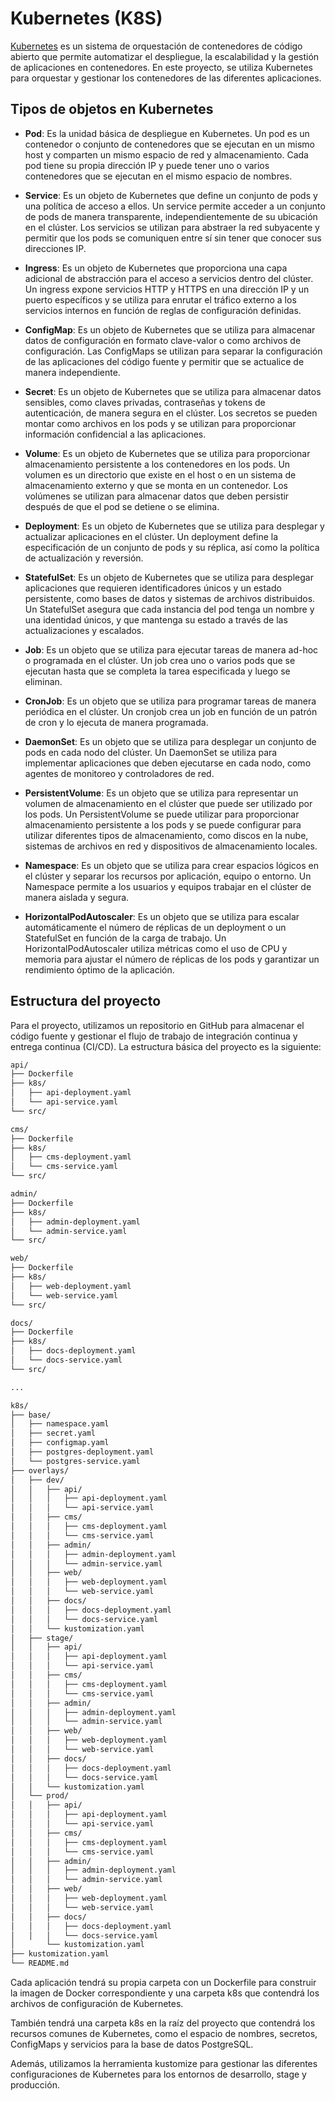 # Kubernetes (K8S)

[Kubernetes](https://kubernetes.io/) es un sistema de orquestación de contenedores de código abierto que permite automatizar el despliegue, la escalabilidad y la gestión de aplicaciones en contenedores. En este proyecto, se utiliza Kubernetes para orquestar y gestionar los contenedores de las diferentes aplicaciones.

## Tipos de objetos en Kubernetes

- **Pod**: Es la unidad básica de despliegue en Kubernetes. Un pod es un contenedor o conjunto de contenedores que se ejecutan en un mismo host y comparten un mismo espacio de red y almacenamiento. Cada pod tiene su propia dirección IP y puede tener uno o varios contenedores que se ejecutan en el mismo espacio de nombres.

- **Service**: Es un objeto de Kubernetes que define un conjunto de pods y una política de acceso a ellos. Un service permite acceder a un conjunto de pods de manera transparente, independientemente de su ubicación en el clúster. Los servicios se utilizan para abstraer la red subyacente y permitir que los pods se comuniquen entre sí sin tener que conocer sus direcciones IP.

- **Ingress**: Es un objeto de Kubernetes que proporciona una capa adicional de abstracción para el acceso a servicios dentro del clúster. Un ingress expone servicios HTTP y HTTPS en una dirección IP y un puerto específicos y se utiliza para enrutar el tráfico externo a los servicios internos en función de reglas de configuración definidas.

- **ConfigMap**: Es un objeto de Kubernetes que se utiliza para almacenar datos de configuración en formato clave-valor o como archivos de configuración. Las ConfigMaps se utilizan para separar la configuración de las aplicaciones del código fuente y permitir que se actualice de manera independiente.

- **Secret**: Es un objeto de Kubernetes que se utiliza para almacenar datos sensibles, como claves privadas, contraseñas y tokens de autenticación, de manera segura en el clúster. Los secretos se pueden montar como archivos en los pods y se utilizan para proporcionar información confidencial a las aplicaciones.

- **Volume**: Es un objeto de Kubernetes que se utiliza para proporcionar almacenamiento persistente a los contenedores en los pods. Un volumen es un directorio que existe en el host o en un sistema de almacenamiento externo y que se monta en un contenedor. Los volúmenes se utilizan para almacenar datos que deben persistir después de que el pod se detiene o se elimina.

- **Deployment**: Es un objeto de Kubernetes que se utiliza para desplegar y actualizar aplicaciones en el clúster. Un deployment define la especificación de un conjunto de pods y su réplica, así como la política de actualización y reversión.

- **StatefulSet**: Es un objeto de Kubernetes que se utiliza para desplegar aplicaciones que requieren identificadores únicos y un estado persistente, como bases de datos y sistemas de archivos distribuidos. Un StatefulSet asegura que cada instancia del pod tenga un nombre y una identidad únicos, y que mantenga su estado a través de las actualizaciones y escalados.

- **Job**: Es un objeto que se utiliza para ejecutar tareas de manera ad-hoc o programada en el clúster. Un job crea uno o varios pods que se ejecutan hasta que se completa la tarea especificada y luego se eliminan.

- **CronJob**: Es un objeto que se utiliza para programar tareas de manera periódica en el clúster. Un cronjob crea un job en función de un patrón de cron y lo ejecuta de manera programada.

- **DaemonSet**: Es un objeto que se utiliza para desplegar un conjunto de pods en cada nodo del clúster. Un DaemonSet se utiliza para implementar aplicaciones que deben ejecutarse en cada nodo, como agentes de monitoreo y controladores de red.

- **PersistentVolume**: Es un objeto que se utiliza para representar un volumen de almacenamiento en el clúster que puede ser utilizado por los pods. Un PersistentVolume se puede utilizar para proporcionar almacenamiento persistente a los pods y se puede configurar para utilizar diferentes tipos de almacenamiento, como discos en la nube, sistemas de archivos en red y dispositivos de almacenamiento locales.

- **Namespace**: Es un objeto que se utiliza para crear espacios lógicos en el clúster y separar los recursos por aplicación, equipo o entorno. Un Namespace permite a los usuarios y equipos trabajar en el clúster de manera aislada y segura.

- **HorizontalPodAutoscaler**: Es un objeto que se utiliza para escalar automáticamente el número de réplicas de un deployment o un StatefulSet en función de la carga de trabajo. Un HorizontalPodAutoscaler utiliza métricas como el uso de CPU y memoria para ajustar el número de réplicas de los pods y garantizar un rendimiento óptimo de la aplicación.

## Estructura del proyecto

Para el proyecto, utilizamos un repositorio en GitHub para almacenar el código fuente y gestionar el flujo de trabajo de integración continua y entrega continua (CI/CD). La estructura básica del proyecto es la siguiente:

```sh
api/
├── Dockerfile
├── k8s/
│   ├── api-deployment.yaml
│   └── api-service.yaml
└── src/

cms/
├── Dockerfile
├── k8s/
│   ├── cms-deployment.yaml
│   └── cms-service.yaml
└── src/

admin/
├── Dockerfile
├── k8s/
│   ├── admin-deployment.yaml
│   └── admin-service.yaml
└── src/

web/
├── Dockerfile
├── k8s/
│   ├── web-deployment.yaml
│   └── web-service.yaml
└── src/

docs/
├── Dockerfile
├── k8s/
│   ├── docs-deployment.yaml
│   └── docs-service.yaml
└── src/

...

k8s/
├── base/
│   ├── namespace.yaml
│   ├── secret.yaml
│   ├── configmap.yaml
│   ├── postgres-deployment.yaml
│   └── postgres-service.yaml
├── overlays/
│   ├── dev/
│   │   ├── api/
│   │   │   ├── api-deployment.yaml
│   │   │   └── api-service.yaml
│   │   ├── cms/
│   │   │   ├── cms-deployment.yaml
│   │   │   └── cms-service.yaml
│   │   ├── admin/
│   │   │   ├── admin-deployment.yaml
│   │   │   └── admin-service.yaml
│   │   ├── web/
│   │   │   ├── web-deployment.yaml
│   │   │   └── web-service.yaml
│   │   ├── docs/
│   │   │   ├── docs-deployment.yaml
│   │   │   └── docs-service.yaml
│   │   └── kustomization.yaml
│   ├── stage/
│   │   ├── api/
│   │   │   ├── api-deployment.yaml
│   │   │   └── api-service.yaml
│   │   ├── cms/
│   │   │   ├── cms-deployment.yaml
│   │   │   └── cms-service.yaml
│   │   ├── admin/
│   │   │   ├── admin-deployment.yaml
│   │   │   └── admin-service.yaml
│   │   ├── web/
│   │   │   ├── web-deployment.yaml
│   │   │   └── web-service.yaml
│   │   ├── docs/
│   │   │   ├── docs-deployment.yaml
│   │   │   └── docs-service.yaml
│   │   └── kustomization.yaml
│   └── prod/
│   │   ├── api/
│   │   │   ├── api-deployment.yaml
│   │   │   └── api-service.yaml
│   │   ├── cms/
│   │   │   ├── cms-deployment.yaml
│   │   │   └── cms-service.yaml
│   │   ├── admin/
│   │   │   ├── admin-deployment.yaml
│   │   │   └── admin-service.yaml
│   │   ├── web/
│   │   │   ├── web-deployment.yaml
│   │   │   └── web-service.yaml
│   │   ├── docs/
│   │   │   ├── docs-deployment.yaml
│   │   │   └── docs-service.yaml
│       └── kustomization.yaml
├── kustomization.yaml
└── README.md
```

Cada aplicación tendrá su propia carpeta con un Dockerfile para construir la imagen de Docker correspondiente y una carpeta k8s que contendrá los archivos de configuración de Kubernetes.

También tendrá una carpeta k8s en la raíz del proyecto que contendrá los recursos comunes de Kubernetes, como el espacio de nombres, secretos, ConfigMaps y servicios para la base de datos PostgreSQL.

Además, utilizamos la herramienta kustomize para gestionar las diferentes configuraciones de Kubernetes para los entornos de desarrollo, stage y producción.
